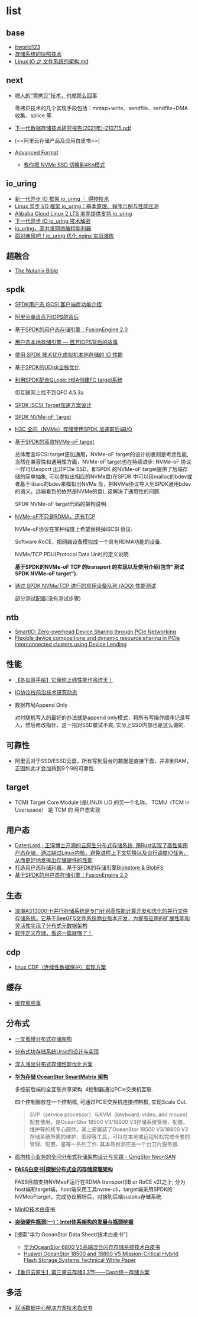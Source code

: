 # list

## base
- [itworld123](https://www.zhihu.com/people/zhang-shu-zhu-69)
- [存储系统的快照技术](https://zhuanlan.zhihu.com/p/64595897)
- [Linux IO 之 文件系统的架构.md](https://github.com/0voice/linux_kernel_wiki/blob/main/%E6%96%87%E7%AB%A0/%E6%96%87%E4%BB%B6%E7%B3%BB%E7%BB%9F/Linux%20IO%20%E4%B9%8B%20%E6%96%87%E4%BB%B6%E7%B3%BB%E7%BB%9F%E7%9A%84%E6%9E%B6%E6%9E%84.md)

## next
- [唬人的“零拷贝”技术，也就那么回事](https://developer.51cto.com/art/202011/633030.htm)

    零拷贝技术的几个实现手段包括：mmap+write、sendfile、sendfile+DMA 收集、splice 等.
- [下一代数据存储技术研究报告(2021年)-210715.pdf](https://pdf.dfcfw.com/pdf/H3_AP202107151503981150_1.pdf)
- [<<阿里云存储产品及应用白皮书>>]
- [Advanced Format](https://wiki.archlinux.org/title/Advanced_Format)

    - [教你把 NVMe SSD 切换到4Kn模式](https://www.zhihu.com/tardis/zm/art/355590811)

## io_uring
- [新一代异步 IO 框架 io_uring ｜ 得物技术](https://my.oschina.net/u/5783135/blog/8657262)
- [Linux 异步 I/O 框架 io_uring：基本原理、程序示例与性能压测](https://arthurchiao.art/blog/intro-to-io-uring-zh/)
- [Alibaba Cloud Linux 2 LTS 率先提供支持 io_uring](https://kernel.taobao.org/2020/06/io_uring-in-Alibaba-Cloud-Linux-2-LTS/)
- [下一代异步 IO io_uring 技术解密](https://kernel.taobao.org/2020/08/Introduction_to_IO_uring/)
- [io_uring，高并发网络编程新利器](https://kernel.taobao.org/2020/09/New_Weapon_for_High_Concurrency_Network_Programming/)
- [面对疾风吧！io_uring 优化 nginx 实战演练](https://kernel.taobao.org/2020/09/IO_uring_Optimization_for_Nginx/)

## 超融合
- [The Nutanix Bible](https://toutiao.io/posts/v28zs0/preview)

## spdk
- [SPDK用户态 iSCSI 客户端库功能介绍](https://www.sdnlab.com/23018.html)
- [阿里云单盘百万IOPS的背后](https://zhuanlan.zhihu.com/p/33593012)
- [基于SPDK的用户态存储引擎：FusionEngine 2.0](/misc/pdf/io/02_Presentation_03_FusionEngine_2.0--Alibaba_User-Space_Full_Stack_Solution_for_Storage_Alibaba_Zhengyong_Yi.pdf)
- [用户态本地存储引擎 — 百万IOPS背后的故事](/misc/pdf/io/f0f8a513fb12402fa52ff9772c3c8f79.pdf)
- [使用 SPDK 技术优化虚拟机本地存储的 IO 性能](https://zhuanlan.zhihu.com/p/52970477)
- [基于SPDK的UDisk全栈优化](https://ci.spdk.io/download/2019-summit-prc/02_Presentation_06_Full_Stack_Optimization_for_Udisk_with_SPDK_UCloud_Yutian.pdf)
- [利用SPDK配合QLogic HBA创建FC target系统](https://qlogicbj.github.io/2020/09/08/qfc-spdk-target-v2/)

    但互联网上找不到QFC 4.5.3a
- [SPDK iSCSI Target加速方案设计](https://blog.csdn.net/junbaozi/article/details/124001718)
- [SPDK NVMe-oF Target](https://blog.csdn.net/junbaozi/article/details/124001718)
- [H3C 全闪（NVMe）存储使用SPDK 加速前后端I/O](https://www.intel.cn/content/dam/www/public/cn/zh/documents/case-studies/h3c-nvme-storage-expedite-front-back-io-cn.pdf)
- [基于SPDK的高效NVMe-oF target](https://www.sdnlab.com/21082.html)

    总体而言iSCSI target更加通用，NVMe-oF target的设计初衷则是考虑性能, 当然在兼容性和通用性方面，NVMe-oF target也在持续进步: NVMe-oF 协议一样可以export 出非PCIe SSD，即SPDK 的NVMe-oF target提供了后端存储的简单抽象, 可以虚拟出相应的NVMe盘(在SPDK 中可以用malloc的bdev或者基于libaio的bdev来模拟出NVMe 盘，把NVMe协议导入到SPDK通用bdev的语义，远端看到的依然是NVMe的盘), 这解决了通用性的问题.

    SPDK NVMe-oF target代码的架构说明.

- [NVMe-oF不只是RDMA，还有TCP](https://www.cnblogs.com/whl320124/articles/11358669.html)

    NVMe-oF协议在某种程度上希望替换掉iSCSI 协议.

    Software RoCE，把网络设备模拟成一个具有RDMA功能的设备.

    NVMe/TCP PDU(Protocol Data Unit)的定义说明.

    **基于SPDK的NVMe-oF TCP 的transport 的实现以及使用介绍(包含"测试 SPDK NVMe-oF target")**.

- [通过 SPDK NVMe/TCP 进行的应用设备队列 (ADQ) 性能测试](https://www.intel.cn/content/www/cn/zh/customer-spotlight/cases/performance-testing-adq-nvme-tcp-spdk.html)

    部分测试配置(没有测试步骤)

## ntb
- [SmartIO: Zero-overhead Device Sharing through PCIe Networking](/misc/pdf/io/ntb_SmartIO.pdf)
- [Flexible device compositions and dynamic resource sharing in PCIe interconnected clusters using Device Lending](/misc/pdf/io/Flexible_device_compositions_and_dynamic_resource_.pdf)

## 性能
- [【冬瓜哥手绘】它保你上线性能也吊炸天！](https://mp.weixin.qq.com/s?__biz=MzAwNzU3NzQ0MA==&mid=2652088576&idx=1&sn=af2557735037e254b2f1a5b6ad93e541)
- [IO协议栈前沿技术研究动态](https://www.eda365.com/article-109723-1.html)
- 数据布局Append Only

    对付随机写入的最好的办法就是append only模式，将所有写操作顺序记录写入，然后修改指针，这一招对SSD屡试不爽, 实际上SSD内部也是这么做的.

## 可靠性
- 阿里云对于SSD/ESSD云盘，所有写到后台的数据是直接下盘，并非到RAM，正因如此才会加持到9个9的可靠性.

## target
- TCM( Target Core Module )是LINUX LIO 的另一个名称， TCMU（TCM in Userspace） 是 TCM 的 用户态实现

## 用户态
- [DatenLord : 王璞博士开源的云原生分布式存储系统, 用Rust实现了高性能用户态存储，通过绕过Linux内核，避免进程上下文切换以及自行调度IO任务，从而更好地发挥出存储硬件的性能](https://github.com/datenlord/datenlord)
- [打造用户态存储利器，基于SPDK的存储引擎Blobstore & BlobFS](https://www.sdnlab.com/22880.html)
- [基于SPDK的用户态存储引擎：FusionEngine 2.0](https://ci.spdk.io/download/2019-summit-prc/02_Presentation_03_FusionEngine_2.0--Alibaba_User-Space_Full_Stack_Solution_for_Storage_Alibaba_Zhengyong_Yi.pdf)

## 生态
- [浪潮AS13000-H并行存储系统是专门针对高性能计算开发和优化的并行文件存储系统。它基于BeeGFS文件系统商业版本开发，为提高应用的扩展性能和灵活性实现了分布式元数据架构](https://www.inspur.com/lcjtww/2527583/2527584/2527588/2527688/index.html)
- [软件定义存储，看这一篇就够了！](https://www.sohu.com/a/397070625_505795)

## cdp
- [linux CDP（连续性数据保护）实现方案](https://blog.csdn.net/weixin_34621309/article/details/116324494)

## 缓存
- [缓存那些事](https://tech.meituan.com/2017/03/17/cache-about.html)

## 分布式
- [一文看懂分布式存储架构](https://stor.51cto.com/art/202005/616378.htm)
- [分布式块存储系统Ursa的设计与实现](https://tech.meituan.com/2016/03/11/block-store.html)
- [深入浅出分布式存储性能优化方案](https://xie.infoq.cn/article/e258215d7bfdf1c89cc319e04)
- [**华为存储 OceanStor SmartMatrix 架构**](https://zhuanlan.zhihu.com/p/81871403)

    多控前后端的全互联共享架构. 4控制器通过PCIe交换机互联.

    四个控制器放在一个控制框, 可通过PCIE交换机连接控制框, 实现Scale Out.

    > SVP（service processor）与KVM（keyboard, video, and mouse）配套使用，是OceanStor 18500 V3/18800 V3存储系统管理、配置、维护等的核专心部件。其上安属装了OceanStor 18500 V3/18800 V3存储系统所需的维护、管理等工具，可以在本地或远程轻松完成全套的管理、配置、鉴等一系列工作. 其本质推测应是一个台刀片服务器.
- [面向核心业务的全闪分布式存储架构设计与实践 - QingStor NeonSAN](https://new.qq.com/omn/20210324/20210324A0B49G00.html)
- [**FASS白皮书|探秘分布式全闪存储原理架构**](https://mp.weixin.qq.com/s/V5bb6fvg5n2DBqVI69sfUw)

    FASS目前支持NVMeoF运行在RDMA transport(IB or RoCE v2)之上, 分为host端和target端，host端采用工具nvme-cli，target端采用SPDK的NVMeoFtarget，完成协议解析后，对接到后端suzaku存储系统.
- [MinIO技术白皮书](https://mp.weixin.qq.com/s?__biz=MzAwMzgyMDk1Mw==&mid=2649276023&idx=1&sn=58ea3118c4cd30868084571047972dce)
- [**突破硬件瓶颈(一)：Intel体系架构的发展与瓶颈挖掘**](https://mp.weixin.qq.com/s?__biz=MzAwMzgyMDk1Mw==&mid=2649276427&idx=2&sn=63d0268972c27dd721517a5c08e1fe27)
- [搜索"华为 OceanStor   Data Sheet/技术白皮书"]

    - [华为OceanStor 6800 V5高端混合闪存存储系统技术白皮书](https://e.huawei.com/cn/material/datacenter/storage/cb4e8571742743498c1012a8190e64c3)
    - [Huawei OceanStor 18500 and 18800 V5 Mission-Critical Hybrid Flash Storage Systems Technical White Paper](https://actfornet.com/ueditor/php/upload/file/20190104/1546532119794412.pdf)
- [【重识云原生】第三章云存储3.3节——Ceph统一存储方案](https://blog.csdn.net/junbaozi/article/details/124003270)

## 多活
- [双活数据中心解决方案技术白皮书](https://www-file.huawei.com/~/media/CNBG/Downloads/Product/IT/cn/%E5%8D%8E%E4%B8%BA%E4%B8%9A%E5%8A%A1%E8%BF%9E%E7%BB%AD%E6%80%A7%E5%AE%B9%E7%81%BE%E8%A7%A3%E5%86%B3%E6%96%B9%E6%A1%88%20%E5%8F%8C%E6%B4%BB%E6%95%B0%E6%8D%AE%E4%B8%AD%E5%BF%83%E8%A7%A3%E5%86%B3%E6%96%B9%E6%A1%88%E6%8A%80%E6%9C%AF%E7%99%BD%E7%9A%AE%E4%B9%A6_HyperMetro.pdf)